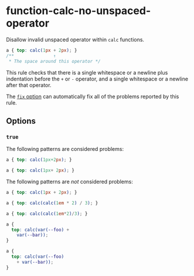 # function-calc-no-unspaced-operator

Disallow invalid unspaced operator within `calc` functions.

<!-- prettier-ignore -->
```css
a { top: calc(1px + 2px); }
/**               ↑
 * The space around this operator */
```

This rule checks that there is a single whitespace or a newline plus indentation before the `+` or `-` operator, and a single whitespace or a newline after that operator.

The [`fix` option](https://github.com/stylelint/stylelint/tree/15.9.0/docs/user-guide/options.md#fix) can automatically fix all of the problems reported by this rule.

## Options

### `true`

The following patterns are considered problems:

<!-- prettier-ignore -->
```css
a { top: calc(1px+2px); }
```

<!-- prettier-ignore -->
```css
a { top: calc(1px+ 2px); }
```

The following patterns are _not_ considered problems:

<!-- prettier-ignore -->
```css
a { top: calc(1px + 2px); }
```

<!-- prettier-ignore -->
```css
a { top: calc(calc(1em * 2) / 3); }
```

<!-- prettier-ignore -->
```css
a { top: calc(calc(1em*2)/3); }
```

<!-- prettier-ignore -->
```css
a {
  top: calc(var(--foo) +
    var(--bar));
}
```

<!-- prettier-ignore -->
```css
a {
  top: calc(var(--foo)
    + var(--bar));
}
```

